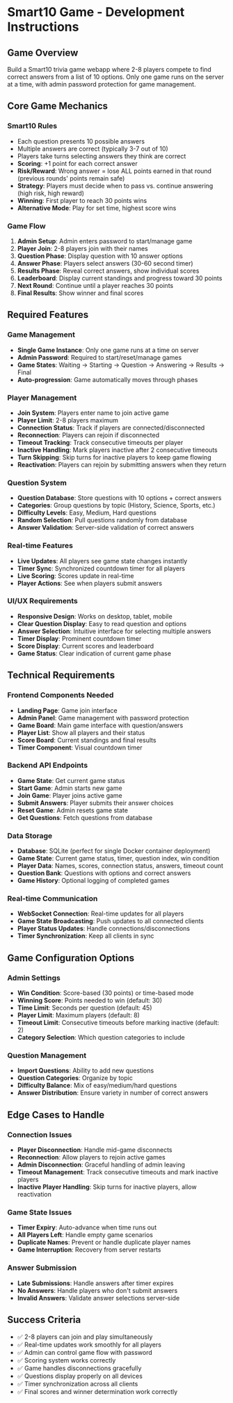 # Smart10 Game - Development Instructions

## Game Overview

Build a Smart10 trivia game webapp where 2-8 players compete to find correct answers from a list of 10 options. Only one game runs on the server at a time, with admin password protection for game management.

## Core Game Mechanics

### Smart10 Rules

- Each question presents 10 possible answers
- Multiple answers are correct (typically 3-7 out of 10)
- Players take turns selecting answers they think are correct
- **Scoring**: +1 point for each correct answer
- **Risk/Reward**: Wrong answer = lose ALL points earned in that round (previous rounds' points remain safe)
- **Strategy**: Players must decide when to pass vs. continue answering (high risk, high reward)
- **Winning**: First player to reach 30 points wins
- **Alternative Mode**: Play for set time, highest score wins

### Game Flow

1. **Admin Setup**: Admin enters password to start/manage game
2. **Player Join**: 2-8 players join with their names
3. **Question Phase**: Display question with 10 answer options
4. **Answer Phase**: Players select answers (30-60 second timer)
5. **Results Phase**: Reveal correct answers, show individual scores
6. **Leaderboard**: Display current standings and progress toward 30 points
7. **Next Round**: Continue until a player reaches 30 points
8. **Final Results**: Show winner and final scores

## Required Features

### Game Management

- **Single Game Instance**: Only one game runs at a time on server
- **Admin Password**: Required to start/reset/manage games
- **Game States**: Waiting → Starting → Question → Answering → Results → Final
- **Auto-progression**: Game automatically moves through phases

### Player Management

- **Join System**: Players enter name to join active game
- **Player Limit**: 2-8 players maximum
- **Connection Status**: Track if players are connected/disconnected
- **Reconnection**: Players can rejoin if disconnected
- **Timeout Tracking**: Track consecutive timeouts per player
- **Inactive Handling**: Mark players inactive after 2 consecutive timeouts
- **Turn Skipping**: Skip turns for inactive players to keep game flowing
- **Reactivation**: Players can rejoin by submitting answers when they return

### Question System

- **Question Database**: Store questions with 10 options + correct answers
- **Categories**: Group questions by topic (History, Science, Sports, etc.)
- **Difficulty Levels**: Easy, Medium, Hard questions
- **Random Selection**: Pull questions randomly from database
- **Answer Validation**: Server-side validation of correct answers

### Real-time Features

- **Live Updates**: All players see game state changes instantly
- **Timer Sync**: Synchronized countdown timer for all players
- **Live Scoring**: Scores update in real-time
- **Player Actions**: See when players submit answers

### UI/UX Requirements

- **Responsive Design**: Works on desktop, tablet, mobile
- **Clear Question Display**: Easy to read question and options
- **Answer Selection**: Intuitive interface for selecting multiple answers
- **Timer Display**: Prominent countdown timer
- **Score Display**: Current scores and leaderboard
- **Game Status**: Clear indication of current game phase

## Technical Requirements

### Frontend Components Needed

- **Landing Page**: Game join interface
- **Admin Panel**: Game management with password protection
- **Game Board**: Main game interface with question/answers
- **Player List**: Show all players and their status
- **Score Board**: Current standings and final results
- **Timer Component**: Visual countdown timer

### Backend API Endpoints

- **Game State**: Get current game status
- **Start Game**: Admin starts new game
- **Join Game**: Player joins active game
- **Submit Answers**: Player submits their answer choices
- **Reset Game**: Admin resets game state
- **Get Questions**: Fetch questions from database

### Data Storage

- **Database**: SQLite (perfect for single Docker container deployment)
- **Game State**: Current game status, timer, question index, win condition
- **Player Data**: Names, scores, connection status, answers, timeout count
- **Question Bank**: Questions with options and correct answers
- **Game History**: Optional logging of completed games

### Real-time Communication

- **WebSocket Connection**: Real-time updates for all players
- **Game State Broadcasting**: Push updates to all connected clients
- **Player Status Updates**: Handle connections/disconnections
- **Timer Synchronization**: Keep all clients in sync

## Game Configuration Options

### Admin Settings

- **Win Condition**: Score-based (30 points) or time-based mode
- **Winning Score**: Points needed to win (default: 30)
- **Time Limit**: Seconds per question (default: 45)
- **Player Limit**: Maximum players (default: 8)
- **Timeout Limit**: Consecutive timeouts before marking inactive (default: 2)
- **Category Selection**: Which question categories to include

### Question Management

- **Import Questions**: Ability to add new questions
- **Question Categories**: Organize by topic
- **Difficulty Balance**: Mix of easy/medium/hard questions
- **Answer Distribution**: Ensure variety in number of correct answers

## Edge Cases to Handle

### Connection Issues

- **Player Disconnection**: Handle mid-game disconnects
- **Reconnection**: Allow players to rejoin active games
- **Admin Disconnection**: Graceful handling of admin leaving
- **Timeout Management**: Track consecutive timeouts and mark inactive players
- **Inactive Player Handling**: Skip turns for inactive players, allow reactivation

### Game State Issues

- **Timer Expiry**: Auto-advance when time runs out
- **All Players Left**: Handle empty game scenarios
- **Duplicate Names**: Prevent or handle duplicate player names
- **Game Interruption**: Recovery from server restarts

### Answer Submission

- **Late Submissions**: Handle answers after timer expires
- **No Answers**: Handle players who don't submit answers
- **Invalid Answers**: Validate answer selections server-side

## Success Criteria

- ✅ 2-8 players can join and play simultaneously
- ✅ Real-time updates work smoothly for all players
- ✅ Admin can control game flow with password
- ✅ Scoring system works correctly
- ✅ Game handles disconnections gracefully
- ✅ Questions display properly on all devices
- ✅ Timer synchronization across all clients
- ✅ Final scores and winner determination work correctly
